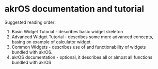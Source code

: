 # akrOS documentation and tutorial

Suggested reading order:

1. Basic Widget Tutorial - describes basic widget skeleton
2. Advanced Widget Tutorial - describes some more advanced concepts, basing on example of calculator widget
3. Common Widgets - describes use of and functionability of widgets bundled with akrOS.
4. akrOS documentation - optional, it describes all or almost all functions bundled with akrOS
